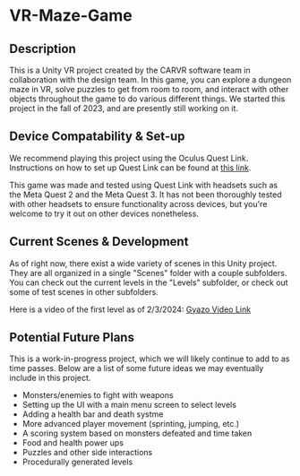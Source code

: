 # VR-Maze-Game
## Description
This is a Unity VR project created by the CARVR software team in collaboration with the design team. In this game, you can explore a dungeon maze in VR, solve puzzles to get from room to room, and interact with other objects throughout the game to do various different things. We started this project in the fall of 2023, and are presently still working on it.

## Device Compatability & Set-up
We recommend playing this project using the Oculus Quest Link. Instructions on how to set up Quest Link can be found at [this link](https://www.meta.com/help/quest/articles/headsets-and-accessories/oculus-link/set-up-link/).

This game was made and tested using Quest Link with headsets such as the Meta Quest 2 and the Meta Quest 3. It has not been thoroughly tested with other headsets to ensure functionality across devices, but you're welcome to try it out on other devices nonetheless.

## Current Scenes & Development
As of right now, there exist a wide variety of scenes in this Unity project. They are all organized in a single "Scenes" folder with a couple subfolders. You can check out the current levels in the "Levels" subfolder, or check out some of test scenes in other subfolders.

Here is a video of the first level as of 2/3/2024:
[Gyazo Video Link](https://gyazo.com/385c7b8047563b2480208ccb3a39ab52)

## Potential Future Plans
This is a work-in-progress project, which we will likely continue to add to as time passes. Below are a list of some future ideas we may eventually include in this project.
- Monsters/enemies to fight with weapons
- Setting up the UI with a main menu screen to select levels
- Adding a health bar and death systme
- More advanced player movement (sprinting, jumping, etc.)
- A scoring system based on monsters defeated and time taken
- Food and health power ups
- Puzzles and other side interactions
- Procedurally generated levels
